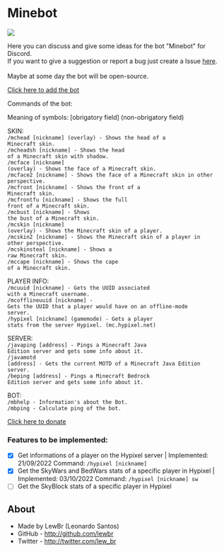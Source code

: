# Minebot

<a href="https://top.gg/bot/1008792285317701813">
  <img src="https://top.gg/api/widget/servers/1008792285317701813.svg">
</a>

Here you can discuss and give some ideas for the bot "Minebot" for Discord.<br>
If you want to give a suggestion or report a bug just create a Issue <a href="https://github.com/LewBr/Minebot/issues">here</a>.<br>
<br>Maybe at some day the bot will be open-source.

<a href="https://discord.com/api/oauth2/authorize?client_id=1008792285317701813&permissions=2184506432&scope=bot"> Click here to add the bot</a>


Commands of the bot:<br>

Meaning of symbols: [obrigatory field] (non-obrigatory field)

SKIN:<br>
<code>/mchead [nickname] (overlay) - Shows the head of a Minecraft skin.</code><br>
<code>/mcheadsh [nickname] - Shows the head of a Minecraft skin with shadow.</code><br>
<code>/mcface [nickname] (overlay) - Shows the face of a Minecraft skin.</code><br>
<code>/mcface2 [nickname] - Shows the face of a Minecraft skin in other perspective.</code><br>
<code>/mcfront [nickname] - Shows the front of a Minecraft skin.</code><br>
<code>/mcfrontfu [nickname] - Shows the full front of a Minecraft skin.</code><br>
<code>/mcbust [nickname] - Shows the bust of a Minecraft skin.</code><br>
<code>/mcskin [nickname] (overlay) - Shows the Minecraft skin of a player.</code><br>
<code>/mcskin2 [nickname] - Shows the Minecraft skin of a player in other perspective.</code><br>
<code>/mcskinsteal [nickname] - Shows a raw Minecraft skin.</code><br>
<code>/mccape [nickname] - Shows the cape of a Minecraft skin.</code><br>

PLAYER INFO:<br>
<code>/mcuuid [nickname] - Gets the UUID associated with a Minecraft username.</code><br>
<code>/mcofflineuuid [nickname] - Gets the UUID that a player would have on an offline-mode server.</code><br>
<code>/hypixel [nickname] (gamemode) - Gets a player stats from the server Hypixel. (mc.hypixel.net)</code><br>

SERVER:<br>
<code>/javaping [address] - Pings a Minecraft Java Edition server and gets some info about it.</code><br>
<code>/javamotd [address] - Gets the current MOTD of a Minecraft Java Edition server.</code><br>
<code>/beping [address] - Pings a Minecraft Bedrock Edition server and gets some info about it.</code><br>

BOT:<br>
<code>/mbhelp - Information's about the Bot.</code><br>
<code>/mbping - Calculate ping of the bot.</code><br>

<a href="https://github.com/sponsors/LewBr"> Click here to donate</a>

### Features to be implemented:
- [x] Get informations of a player on the Hypixel server | Implemented: 21/09/2022 Command: <code>/hypixel [nickname]</code>
- [x] Get the SkyWars and BedWars stats of a specific player in Hypixel | Implemented: 03/10/2022 Command: <code>/hypixel [nickname] sw</code>
- [ ] Get the SkyBlock stats of a specific player in Hypixel

## About
- Made by LewBr (Leonardo Santos)
- GitHub - http://github.com/lewbr
- Twitter - http://twitter.com/lew_br
